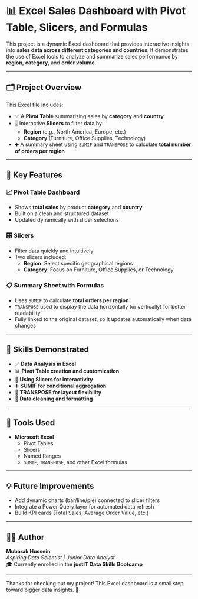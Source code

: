 # 📊 Excel Sales Dashboard with Pivot Table, Slicers, and Formulas

This project is a dynamic Excel dashboard that provides interactive insights into **sales data across different categories and countries**. It demonstrates the use of Excel tools to analyze and summarize sales performance by **region**, **category**, and **order volume**.

---

## 🗂️ Project Overview

This Excel file includes:

- ✅ A **Pivot Table** summarizing sales by **category** and **country**
- 🎚️ Interactive **Slicers** to filter data by:
  - **Region** (e.g., North America, Europe, etc.)
  - **Category** (Furniture, Office Supplies, Technology)
- ➕ A summary sheet using `SUMIF` and `TRANSPOSE` to calculate **total number of orders per region**

---

## 📌 Key Features

### 📈 Pivot Table Dashboard

- Shows **total sales** by product **category** and **country**
- Built on a clean and structured dataset
- Updated dynamically with slicer selections

### 🎛️ Slicers

- Filter data quickly and intuitively
- Two slicers included:
  - **Region**: Select specific geographical regions
  - **Category**: Focus on Furniture, Office Supplies, or Technology

### 📋 Summary Sheet with Formulas

- Uses `SUMIF` to calculate **total orders per region**
- `TRANSPOSE` used to display the data horizontally (or vertically) for better readability
- Fully linked to the original dataset, so it updates automatically when data changes

---

## 🧠 Skills Demonstrated

- ✅ **Data Analysis in Excel**
- 📊 **Pivot Table creation and customization**
- 🔄 **Using Slicers for interactivity**
- ➕ **SUMIF for conditional aggregation**
- 🔁 **TRANSPOSE for layout flexibility**
- 🧼 **Data cleaning and formatting**

---

## 🧰 Tools Used

- **Microsoft Excel**
  - Pivot Tables
  - Slicers
  - Named Ranges
  - `SUMIF`, `TRANSPOSE`, and other Excel formulas

---

## 💡 Future Improvements

- Add dynamic charts (bar/line/pie) connected to slicer filters
- Integrate a Power Query layer for automated data refresh
- Build KPI cards (Total Sales, Average Order Value, etc.)

---

## 🙋‍♂️ Author

**Mubarak Hussein**  
_Aspiring Data Scientist | Junior Data Analyst_  
🎓 Currently enrolled in the **justIT Data Skills Bootcamp**

---

Thanks for checking out my project! This Excel dashboard is a small step toward bigger data insights. 🚀
